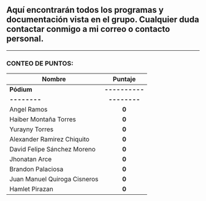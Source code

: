 ## Aquí encontrarán todos los programas y documentación vista en el grupo. Cualquier duda contactar conmigo a mi correo o contacto personal.

---

### **CONTEO DE PUNTOS**:

| Nombre                |    Puntaje     |
| --------------------- | :------------: |
| **Pódium**            | **----------** |
| **--------**          |  **--------**  |
| Angel Ramos |     **0**|
| Haiber Montaña Torres |     **0**|
| Yurayny Torres|     **0**|
| Alexander Ramirez Chiquito |     **0**|
| David Felipe Sánchez Moreno |     **0**|
| Jhonatan Arce |     **0**|
| Brandon Palaciosa      |     **0**|
| Juan Manuel Quiroga Cisneros |     **0**|
| Hamlet Pirazan|     **0**|
